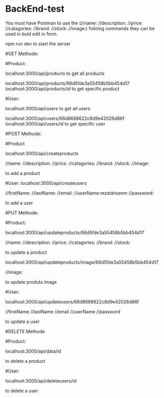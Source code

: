 # BackEnd-test

You must have Postman to use the (//name:
//description:
//price:
//catagories:
//brand:
//stock:
//image:) folloing commands they can be used in buld edit in form.

npm run dev
to start the server

#GET Methode:

#Product:

localhost:3000/api/products
to get all products

localhost:3000/api/products/66d5fde3a55458b5bb454d17
localhost:3000/api/products/id
to get specific product

#User:

localhost:3000/api/users
to get all users

localhost:3000/api/users/66d8688622c8d9e42026d86f
localhost:3000/api/users/id
to get specific user

#POST Methode:

#Product

localhost:3000/api/createproducts

//name:
//description:
//price:
//catagories:
//brand:
//stock:
//image:

to add a product

#User:
localhost:3000/api/createusers

//firstName:
//lastName:
//email:
//userName:rezatahseem
//password:

to add a user

#PUT Methode:

#Product:

localhost:3000/api/updateproducts/66d5fde3a55458b5bb454d17

//name:
//description:
//price:
//catagories:
//brand:
//stock:

to update a product

localhost:3000/api/updateproducts/image/66d5fde3a55458b5bb454d17


//image:


to update produts image

#User:

localhost:3000/api/updateusers/66d8688622c8d9e42026d86f

//firstName
//lastName
//email
//userName
//password

to update a user

#DELETE Methode

#Product:

localhost:3000/api/data/id

to delete a product

#User:

localhost:3000/api/deleteusers/id

to delete a user


